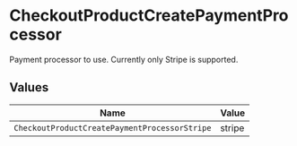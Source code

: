 # CheckoutProductCreatePaymentProcessor

Payment processor to use. Currently only Stripe is supported.


## Values

| Name                                          | Value                                         |
| --------------------------------------------- | --------------------------------------------- |
| `CheckoutProductCreatePaymentProcessorStripe` | stripe                                        |